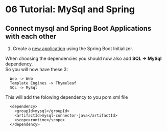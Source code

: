 # 06 Tutorial: MySql and Spring
## Connect mysql and Spring Boot Applications with each other

1. Create a [new application](https://github.com/Dat17i/03_hello_spring/blob/master/README.md) using the Spring Boot Initializer.

When choosing the dependencies you should now also add **SQL -> MySql** dependency.    
So you will now have these 3: 
````   
  Web -> Web
  Template Engines -> Thymeleaf
  SQL -> MySql
````    

This will add the folowing dependency to you pom.xml file

````   
  <dependency>
	<groupId>mysql</groupId>
	<artifactId>mysql-connector-java</artifactId>
	<scope>runtime</scope>
  </dependency>
````
